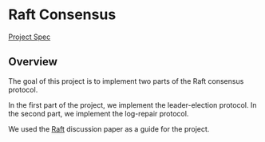 # Raft Consensus
[Project Spec](https://users.cs.duke.edu/~chase/cps310/p3.html)<br />

## Overview
The goal of this project is to implement two parts of the Raft consensus protocol. 

In the first part of the project, we implement the leader-election protocol. In the second part, we implement the log-repair protocol.

We used the [Raft](https://users.cs.duke.edu/~chase/cps310/internal/papers/raft.pdf) discussion paper as a guide for the project.
